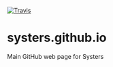 [![Travis](https://img.shields.io/travis/rust-lang/rust.svg?style=plastic)](https://github.com/systers/systers.github.io)

# systers.github.io
Main GitHub web page for Systers
